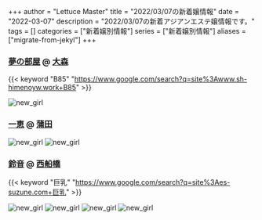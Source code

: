 +++
author = "Lettuce Master"
title = "2022/03/07の新着嬢情報"
date = "2022-03-07"
description = "2022/03/07の新着アジアンエステ嬢情報です。"
tags = []
categories = ["新着嬢別情報"]
series = ["新着嬢別情報"]
aliases = ["migrate-from-jekyl"]
+++
### [夢の部屋](http://www.sh-himenoyw.work/) @ [大森](/post/omori)
{{< keyword "B85" "https://www.google.com/search?q=site%3Awww.sh-himenoyw.work+B85" >}} 

![new_girl](https://i.imgur.com/kGsxl36.jpeg)
### [一恵](http://kazue.me-es.com/) @ [蒲田](/post/kamata)


![new_girl](https://i.imgur.com/VKKvtCM.jpeg)
![new_girl](https://i.imgur.com/Pvy7qGQ.jpeg)
### [鈴音](http://es-suzune.com/) @ [西船橋](/post/nishifunabashi)
{{< keyword "巨乳" "https://www.google.com/search?q=site%3Aes-suzune.com+巨乳" >}} 

![new_girl](https://i.imgur.com/bzfzH8A.jpeg)
![new_girl](https://i.imgur.com/sY3yKba.jpeg)
![new_girl](https://i.imgur.com/va2qnEB.jpeg)
![new_girl](https://i.imgur.com/ynTTocu.jpeg)
